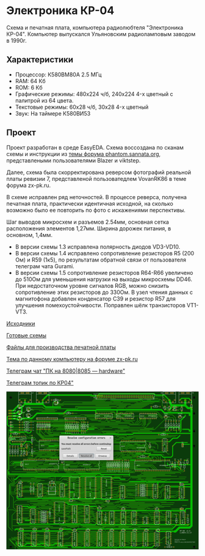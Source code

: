 # Электроника КР-04

Схема и печатная плата, компьютера радиолюбтеля "Электроника КР-04". Компьютер выпускался Ульяновским радиоламповым заводом в 1990г.

## Характеристики
* Процессор: К580ВМ80А 2.5 МГц
* RAM: 64 Кб
* ROM: 6 Кб
* Графические режимы:  480x224 ч/б, 240x224 4-х цветный с палитрой из 64 цвета.
* Текстовые режимы: 60x28 ч/б, 30x28 4-х цветный
* Звук: На таймере К580ВИ53

## Проект
Проект разработан в среде EasyEDA. Схема воссоздана по сканам схемы и инструкции из [темы форума phantom.sannata.org](https://www.phantom.sannata.org/viewtopic.php?f=23&t=6841), представлеными пользователями Blazer и viktstep.

Далее, схема была скорректирована реверсом фотографий реальной платы ревизии 7, представленой пользоватедлем VovanRK86 в теме форума zx-pk.ru.

В схеме исправлен ряд неточностей. В процессе реверса, получена печатная плата, практически идентичная исходной, на сколько возможно было ее повторить по фото с искажениями перспективы.

Шаг выводов микросхем и разъемов 2.54мм, основная сетка расположения элементов 1,27мм. Ширина дорожек питания, в основном, 1,4мм.

* В версии схемы 1.3 исправлена полярность диодов VD3-VD10.
* В версии схемы 1.4 исправлено сопротивление резисторов R5 (200 Ом) и R59 (1к5), по результатам обратной связи от пользователя телеграм чата Gurami.
* В версии схемы 1.5 сопротивление резисторов R64-R66 увеличено до 510Ом для уменьшения нагрузки на выходы микросхемы DD46. 
При недостаточном уровне сигналов RGB, можно снизить сопротивление этих резисторов до 330Ом. 
В узел чтения данных с магнитофона добавлен конденсатор C39 и резистор R57 для улучшения помехоустойчивости.
Поправлен шёлк транзисторов VT1-VT3.

[Исходники](Sources)

[Готовые схемы](Export)

[Файлы для производства печатной платы](Gerbers/KR04-Gerber_PCB_v1.5.zip)

[Тема по данному компьютеру на форуме zx-pk.ru](https://zx-pk.ru/threads/23521-elektronika-kr-04.html)

[Телеграм чат "ПК на 8080|8085 — hardware"](https://t.me/vm80a)

[Телеграм топик по КР04"](https://t.me/c/1363162444/57983)

![2D-View](preview.png?raw=true "2D View")
